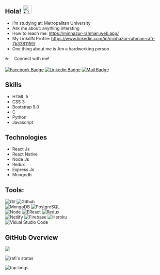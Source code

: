 ## Hola! <img src="https://user-images.githubusercontent.com/1303154/88677602-1635ba80-d120-11ea-84d8-d263ba5fc3c0.gif" width="28px" alt="hi">

- I’m studying at: Metropalitan University
- Ask me about: anything intersting
- How to reach me: https://minhazur-rahman.web.app/
- My LinkdIN Profile: https://www.linkedin.com/in/minhazur-rahman-rafi-7b3381159/
- One thing about me is Am a hardworking person

:coffee: &emsp;Connect with me!

[![Facebook Badge](https://img.shields.io/badge/Facebook-1877F2?style=for-the-badge&logo=facebook&logoColor=white)](https://www.facebook.com/rafi.rahman.184) [![Linkedin Badge](https://img.shields.io/badge/LinkedIn-0077B5?style=for-the-badge&logo=linkedin&logoColor=white)](https://www.linkedin.com/in/minhazur-rahman-rafi-7b3381159/) [![Mail Badge](https://img.shields.io/badge/Gmail-D14836?style=for-the-badge&logo=gmail&logoColor=white)](mailto:rafi.rahman03@gmail.com)

## Skills
- HTML 5
- CSS 3
- Bootstrap 5.0
- C
- Python
- Javascript

## Technologies
- React Js
- React Native
- Node Js
- Redux
- Express Js
- Mongodb

## Tools:
![Git](https://img.shields.io/badge/-Git-000000?style=flat&logo=git)
![Github](https://img.shields.io/badge/-Github-000000?style=flat&logo=github) <br />
![MongoDB](https://img.shields.io/badge/-MongoDB-000000?style=flat&logo=mongodb)
![PostgreSQL](https://img.shields.io/badge/-PostgreSQL-000000?style=flat&logo=postgresql) <br />
![Node](https://img.shields.io/badge/-Node-000000?style=flat&logo=node.js)
![EReact](https://img.shields.io/badge/-React-000000?style=flat&logo=react)
![Redux](https://img.shields.io/badge/-Redux-000000?style=flat&logo=redux) <br />
![Netlify](https://img.shields.io/badge/-Netlify-000000?style=flat&logo=netlify)
![Firebase](https://img.shields.io/badge/-Firebase-000000?style=flat&logo=firebase) 
![Heroku](https://img.shields.io/badge/-Heroku-000000?style=flat&logo=heroku) <br />
![Visual Studio Code](https://img.shields.io/badge/-Visual%20Studio%20Code-000005?style=flat&logo=visual%20studio%20code)<br />

## GitHub Overview

<p align="left">
 <a href="https://github.com/rahmanrafi32"><img align="center" src="https://github-readme-streak-stats.herokuapp.com/?user=rahmanrafi32&theme=dark"></a>
</p>

![rafi's statas](https://github-readme-stats.vercel.app/api?username=rahmanrafi32&count_private=true&show_icons=true&theme=dracula)

![top langs](https://github-readme-stats.vercel.app/api/top-langs/?username=rahmanrafi32&layout=compact&ignore=python&theme=dracula)
